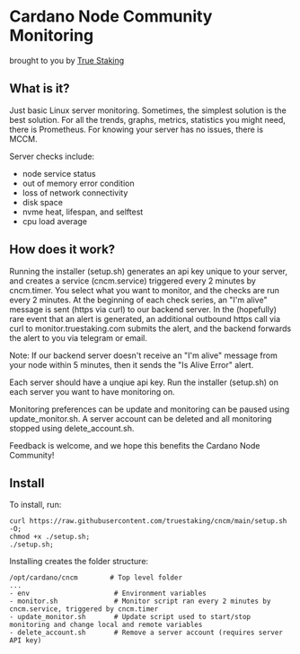 # Cardano Node Community Monitoring
brought to you by [True Staking](https://truestaking.com)

## What is it?

Just basic Linux server monitoring. Sometimes, the simplest solution is the best solution. For all the trends, graphs, metrics, statistics you might need, there is Prometheus. For knowing your server has no issues, there is MCCM.

Server checks include:
- node service status
- out of memory error condition
- loss of network connectivity
- disk space
- nvme heat, lifespan, and selftest
- cpu load average

## How does it work?

Running the installer (setup.sh) generates an api key unique to your server, and creates a service (cncm.service) triggered every 2 minutes by cncm.timer. You select what you want to monitor, and the checks are run every 2 minutes. At the beginning of each check series, an "I'm alive" message is sent (https via curl) to our backend server. In the (hopefully) rare event that an alert is generated, an additional outbound https call via curl to monitor.truestaking.com submits the alert, and the backend forwards the alert to you via telegram or email.

Note: If our backend server doesn't receive an "I'm alive" message from your node within 5 minutes, then it sends the "Is Alive Error" alert.

Each server should have a unqiue api key. Run the installer (setup.sh) on each server you want to have monitoring on. 

Monitoring preferences can be update and monitoring can be paused using update_monitor.sh. A server account can be deleted and all monitoring stopped using delete_account.sh.

Feedback is welcome, and we hope this benefits the Cardano Node Community!

## Install 

To install, run:
```
curl https://raw.githubusercontent.com/truestaking/cncm/main/setup.sh -O;
chmod +x ./setup.sh;
./setup.sh;
```

Installing creates the folder structure:
```
/opt/cardano/cncm        # Top level folder
...
- env                     # Environment variables
- monitor.sh              # Monitor script ran every 2 minutes by cncm.service, triggered by cncm.timer
- update_monitor.sh       # Update script used to start/stop monitoring and change local and remote variables 
- delete_account.sh       # Remove a server account (requires server API key)
```

